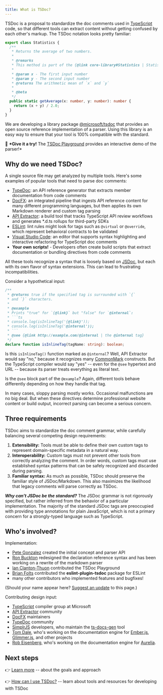 ```yaml
---
title: What is TSDoc?
---
```


TSDoc is a proposal to standardize the doc comments used in [TypeScript](http://www.typescriptlang.org/) code, so that different tools can extract content without getting confused by each other's markup. The TSDoc notation looks pretty familiar:

```typescript
export class Statistics {
  /**
   * Returns the average of two numbers.
   *
   * @remarks
   * This method is part of the {@link core-library#Statistics | Statistics subsystem}.
   *
   * @param x - The first input number
   * @param y - The second input number
   * @returns The arithmetic mean of `x` and `y`
   *
   * @beta
   */
  public static getAverage(x: number, y: number): number {
    return (x + y) / 2.0;
  }
}
```

We are developing a library package [@microsoft/tsdoc](https://www.npmjs.com/package/@microsoft/tsdoc) that provides an open source reference implementation of a parser. Using this library is an easy way to ensure that your tool is 100% compatible with the standard.

&#x1F44B; **\*Give it a try!** The <a target="_blank" href="/play">TSDoc Playground</a> provides an interactive demo of the parser!\*

## Why do we need TSDoc?

A single source file may get analyzed by multiple tools. Here's some examples of popular tools that need to parse doc comments:

- [TypeDoc](https://github.com/TypeStrong/typedoc): an API reference generator that extracts member documentation from code comments
- [DocFX](https://dotnet.github.io/docfx/): an integrated pipeline that ingests API reference content for many different programming languages, but then applies its own Markdown renderer and custom tag parsing
- [API Extractor](https://api-extractor.com/): a build tool that tracks TypeScript API review workflows and generates \*.d.ts rollups for third-party SDKs
- [ESLint](https://eslint.org/): lint rules might look for tags such as `@virtual` or `@override`, which represent behavioral contracts to be validated
- [Visual Studio Code](https://code.visualstudio.com): an editor that supports syntax highlighting and interactive refactoring for TypeScript doc comments
- **Your own scripts!** - Developers often create build scripts that extract documentation or bundling directives from code comments

All these tools recognize a syntax that is loosely based on [JSDoc](https://jsdoc.app/), but each with its own flavor of syntax extensions. This can lead to frustrating incompatibilities.

Consider a hypothetical input:

````typescript
/**
 * @returns true if the specified tag is surrounded with `{`
 * and `}` characters.
 *
 * @example
 * Prints "true" for `{@link}` but "false" for `@internal`:
 * ```ts
 * console.log(isInlineTag('{@link}'));
 * console.log(isInlineTag('@internal'));
 * ```
 * @see {@link http://example.com/@internal | the @internal tag}
 */
declare function isInlineTag(tagName: string): boolean;
````

Is this `isInlineTag()` function marked as `@internal`? Well, API Extractor would say "no," because it recognizes many [CommonMark](https://commonmark.org/) constructs. But the TypeScript compiler would say "yes" -- even for the `@see` hypertext and URL -- because its parser treats everything as literal text.

Is the `@see` block part of the `@example`? Again, different tools behave differently depending on how they handle that tag.

In many cases, sloppy parsing mostly works. Occasional malfunctions are no big deal. But when these directives determine professional website content or build output, incorrect parsing can become a serious concern.

## Three requirements

TSDoc aims to standardize the doc comment grammar, while carefully balancing several competing design requirements:

1. **Extensibility:** Tools must be able to define their own custom tags to represent domain-specific metadata in a natural way.
2. **Interoperability:** Custom tags must not prevent other tools from correctly analyzing the comment. In order words, custom tags must use established syntax patterns that can be safely recognized and discarded during parsing.
3. **Familiar syntax:** As much as possible, TSDoc should preserve the familiar style of JSDoc/Markdown. This also maximizes the likelihood that legacy comments will parse correctly as TSDoc.

_**Why can't JSDoc be the standard?**_ The JSDoc grammar is not rigorously specified, but rather inferred from the behavior of a particular implementation. The majority of the standard JSDoc tags are preoccupied with providing type annotations for plain JavaScript, which is not a primary concern for a strongly-typed language such as TypeScript.

## Who's involved?

Implementation:

- [Pete Gonzalez](https://github.com/octogonz) created the initial concept and parser API
- [Ron Buckton](https://github.com/rbuckton) redesigned the declaration reference syntax and has been working on a rewrite of the markdown parser
- [Ian Clanton-Thuon](https://github.com/iclanton/) contributed the TSDoc Playground
- [Brian Folts](https://github.com/bafolts) contributed the **eslint-plugin-tsdoc** package for ESLint
- many other contributors who implemented features and bugfixes!

(Should your name appear here? [Suggest an update](https://github.com/microsoft/rushstack-websites/edit/main/websites/tsdoc.org/docs/index.md) to this page.)

Contributing design input:

- [TypeScript](http://www.typescriptlang.org) compiler group at Microsoft
- [API Extractor](https://api-extractor.com/) community
- [DocFX](https://dotnet.github.io/docfx/) maintainers
- [TypeDoc](http://typedoc.org) community
- [SimplrJS](https://simplrjs.com/) developers, who maintain the [ts-docs-gen](https://github.com/SimplrJS/ts-docs-gen) tool
- [Tom Dale](https://github.com/tomdale), who's working on the documentation engine for [Ember.js](https://www.emberjs.com), [Glimmer.js](https://glimmerjs.com), and other projects
- [Rob Eisenberg](https://github.com/EisenbergEffect), who's working on the documentation engine for [Aurelia](http://aurelia.io/).

## Next steps

👉 [Learn more](./pages/intro/approach.md) -- about the goals and approach

👉 [How can I use TSDoc?](./pages/intro/using_tsdoc.md) -- learn about tools and resources for developing with TSDoc
